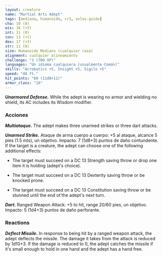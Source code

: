 ```yaml
---
layout: creature
name: "Martial Arts Adept"
tags: [mediana, humanoide, cr3, volos-guide]
cha: 10 (0)
wis: 16 (+3)
int: 11 (0)
con: 13 (+1)
dex: 17 (+3)
str: 11 (0)
size: Humanoide Mediano (cualquier raza)
alignment: cualquier alineamiento
challenge: "3 (700 XP)"
languages: "Un idioma cualquiera (usualmente Común)"
skills: "Acrobatics +5, Insight +5, Sigilo +5"
speed: "40 ft."
hit_points: "60 (11d8+11)"
armor_class: "16"
---
```


***Unarmored Defense.*** While the adept is wearing no armor and wielding no shield, its AC includes its Wisdom modifier.

### Acciones

***Multiataque.*** The adept makes three unarmed strikes or three dart attacks.

***Unarmed Strike.*** Ataque de arma cuerpo a cuerpo: +5 al ataque, alcance 5 pies (1.5 mts), un objetivo. Impacto: 7 (1d8+3) puntos de daño contundente. If the target is a creature, the adept can choose one of the following additional effects:

* The target must succeed on a DC 13 Strength saving throw or drop one item it is holding (adept's choice).

* The target must succeed on a DC 13 Dexterity saving throw or be knocked prone.

* The target must succeed on a DC 13 Constitution saving throw or be stunned until the end ot'the adept's next turn.

***Dart.*** Ranged Weapon Attack: +5 to hit, range 20/60 pies, un objetivo. Impacto: 5 (1d4+3) puntos de daño perforante.

### Reactions

***Deflect Missile.*** In response to being hit by a ranged weapon attack, the adept deflects the missile. The damage it takes from the attack is reduced by 1d10+3. If the damage is reduced to 0, the adept catches the missile if it's small enough to hold in one hand and the adept has a hand free.